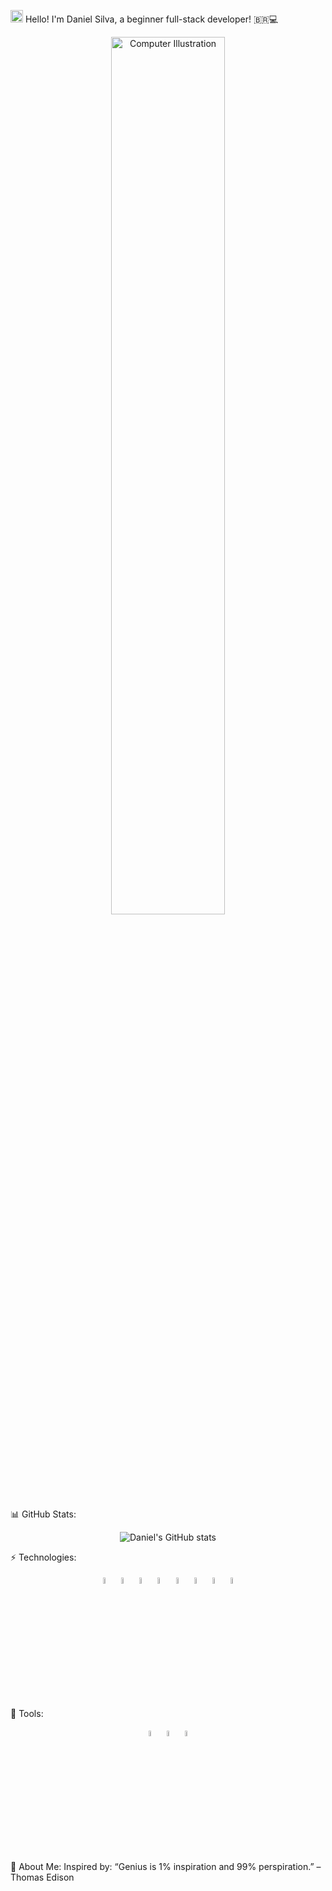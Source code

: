 <img height="20" src="https://raw.githubusercontent.com/iampavangandhi/iampavangandhi/master/gifs/Hi.gif" width="20"> Hello! I'm Daniel Silva, a beginner full-stack developer! 🇧🇷💻
<div align="center"> <img src="https://raw.githubusercontent.com/MicaelliMedeiros/micaellimedeiros/master/image/computer-illustration.png" alt="Computer Illustration" width="60%"> </div>

📊 GitHub Stats:
<div align="center"> <img src="https://github-readme-stats.vercel.app/api?username=danielprogram08&show_icons=true&theme=tokyonight" alt="Daniel's GitHub stats"> </div>

⚡️ Technologies:
<div align="center"> <img src="https://user-images.githubusercontent.com/25181517/192158954-f88b5814-d510-4564-b285-dff7d6400dad.png" alt="HTML" width="5%"> <img src="https://user-images.githubusercontent.com/25181517/183898674-75a4a1b1-f960-4ea9-abcb-637170a00a75.png" alt="CSS" width="5%"> <img src="https://user-images.githubusercontent.com/25181517/117447155-6a868a00-af3d-11eb-9cfe-245df15c9f3f.png" alt="JavaScript" width="5%"> <img src="https://user-images.githubusercontent.com/25181517/183898054-b3d693d4-dafb-4808-a509-bab54cf5de34.png" alt="Bootstrap" width="5%"> <img src="https://user-images.githubusercontent.com/25181517/117201156-9a724800-adec-11eb-9a9d-3cd0f67da4bc.png" alt="Java" width="5%"> <img src="https://user-images.githubusercontent.com/25181517/183891303-41f257f8-6b3d-487c-aa56-c497b880d0fb.png" alt="Spring Boot" width="5%"> <img src="https://user-images.githubusercontent.com/25181517/117208740-bfb78400-adf5-11eb-97bb-09072b6bedfc.png" alt="PostgreSQL" width="5%"> <img src="https://user-images.githubusercontent.com/25181517/183896128-ec99105a-ec1a-4d85-b08b-1aa1620b2046.png" alt="MySQL" width="5%"> </div>

💼 Tools:
<div align="center"> <img src="https://github.com/marwin1991/profile-technology-icons/assets/76662862/2481dc48-be6b-4ebb-9e8c-3b957efe69fa" alt="Linux" width="5%"> <img src="https://user-images.githubusercontent.com/25181517/117207330-263ba280-adf4-11eb-9b97-0ac5b40bc3be.png" alt="Docker" width="5%"> <img src="https://user-images.githubusercontent.com/25181517/192108891-d86b6220-e232-423a-bf5f-90903e6887c3.png" alt="VS Code" width="5%"> </div>

🌟 About Me:
Inspired by:
“Genius is 1% inspiration and 99% perspiration.” – Thomas Edison
